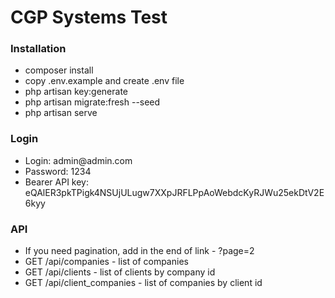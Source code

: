 <h1>CGP Systems Test</h1>

<h3>Installation</h3>
<ul>
    <li>composer install</li>
    <li>copy .env.example and create .env file</li>
    <li>php artisan key:generate</li>
    <li>php artisan migrate:fresh --seed</li>
    <li>php artisan serve</li>
</ul>

<h3>Login</h3>
<ul>
    <li>Login: admin@admin.com</li>
    <li>Password: 1234</li>
    <li>Bearer API key: eQAlER3pkTPigk4NSUjULugw7XXpJRFLPpAoWebdcKyRJWu25ekDtV2E6kyy</li>
</ul>

<h3>API</h3>
<ul>
    <li>If you need pagination, add in the end of link - ?page=2</li>
    <li>GET /api/companies - list of companies</li>
    <li>GET /api/clients - list of clients by company id</li>
    <li>GET /api/client_companies - list of companies by client id</li>
</ul>